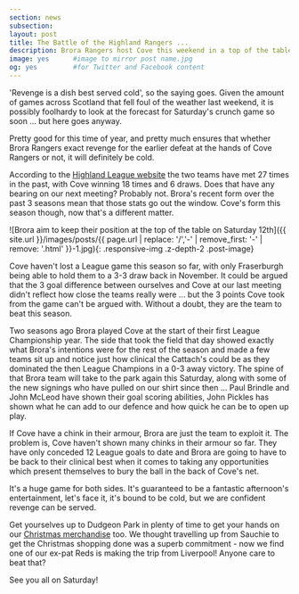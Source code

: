 ```yaml
---
section: news
subsection:
layout: post
title: The Battle of the Highland Rangers ...
description: Brora Rangers host Cove this weekend in a top of the table clash not to be missed
image: yes      #image to mirror post name.jpg
og: yes         #for Twitter and Facebook content
---
```

'Revenge is a dish best served cold', so the saying goes. Given the amount of games across Scotland that fell foul of the weather last weekend, it is possibly foolhardy to look at the forecast for Saturday's crunch game so soon ... but here goes anyway.

Pretty good for this time of year, and pretty much ensures that whether Brora Rangers exact revenge for the earlier defeat at the hands of Cove Rangers or not, it will definitely be cold.

According to the [Highland League website](http://www.highlandfootballleague.com/Fixtures/) the two teams have met 27 times in the past, with Cove winning 18 times and 6 draws. Does that have any bearing on our next meeting? Probably not. Brora's recent form over the past 3 seasons mean that those stats go out the window. Cove's form this season though, now that's a different matter.

![Brora aim to keep their position at the top of the table on Saturday 12th]({{ site.url }}/images/posts/{{ page.url | replace: '/','-' | remove_first: '-' | remove: '.html' }}-1.jpg){: .responsive-img .z-depth-2 .post-image}

Cove haven't lost a League game this season so far, with only Fraserburgh being able to hold them to a 3-3 draw back in November. It could be argued that the 3 goal difference between ourselves and Cove at our last meeting didn't reflect how close the teams really were ... but the 3 points Cove took from the game can't be argued with. Without a doubt, they are the team to beat this season.

Two seasons ago Brora played Cove at the start of their first League Championship year. The side that took the field that day showed exactly what Brora's intentions were for the rest of the season and made a few teams sit up and notice just how clinical the Cattach's could be as they dominated the then League Champions in a 0-3 away victory. The spine of that Brora team will take to the park again this Saturday, along with some of the new signings who have pulled on our shirt since then ... Paul Brindle and John McLeod have shown their goal scoring abilities, John Pickles has shown what he can add to our defence and how quick he can be to open up play.

If Cove have a chink in their armour, Brora are just the team to exploit it. The problem is, Cove haven't shown many chinks in their armour so far. They have only conceded 12 League goals to date and Brora are going to have to be back to their clinical best when it comes to taking any opportunities which present themselves to bury the ball in the back of Cove's net.

It's a huge game for both sides. It's guaranteed to be a fantastic afternoon's entertainment, let's face it, it's bound to be cold, but we are confident revenge can be served.

Get yourselves up to Dudgeon Park in plenty of time to get your hands on our [Christmas merchandise](/2015/11/28/christmas-merchandise.html) too. We thought travelling up from Sauchie to get the Christmas shopping done was a superb commitment - now we find one of our ex-pat Reds is making the trip from Liverpool! Anyone care to beat that?

See you all on Saturday!


